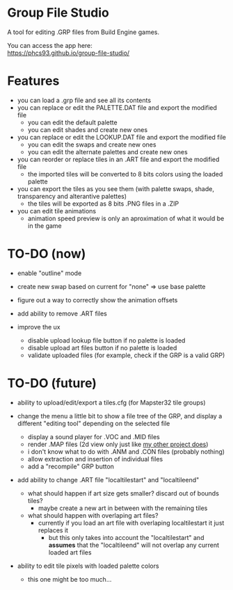 # Group File Studio

A tool for editing .GRP files from Build Engine games.

You can access the app here:  
https://phcs93.github.io/group-file-studio/

# Features

- you can load a .grp file and see all its contents
- you can replace or edit the PALETTE.DAT file and export the modified file
    - you can edit the default palette
    - you can edit shades and create new ones
- you can replace or edit the LOOKUP.DAT file and export the modified file
    - you can edit the swaps and create new ones
    - you can edit the alternate palettes and create new ones
- you can reorder or replace tiles in an .ART file and export the modified file
    - the imported tiles will be converted to 8 bits colors using the loaded palette
- you can export the tiles as you see them (with palette swaps, shade, transparency and alterantive palettes)
    - the tiles will be exported as 8 bits .PNG files in a .ZIP
- you can edit tile animations
    - animation speed preview is only an aproximation of what it would be in the game

# TO-DO (now)

- enable "outline" mode
- create new swap based on current for "none" => use base palette
- figure out a way to correctly show the animation offsets
- add ability to remove .ART files

- improve the ux    
    - disable upload lookup file button if no palette is loaded
    - disable upload art files button if no palette is loaded
    - validate uploaded files (for example, check if the GRP is a valid GRP)

# TO-DO (future)

- ability to upload/edit/export a tiles.cfg (for Mapster32 tile groups)

- change the menu a little bit to show a file tree of the GRP, and display a different "editing tool" depending on the selected file
    - display a sound player for .VOC and .MID files
    - render .MAP files (2d view only just like [my other project does](https://github.com/phcs93/duke-map-viewer))
    - i don't know what to do with .ANM and .CON files (probably nothing)
    - allow extraction and insertion of individual files
    - add a "recompile" GRP button

- add ability to change .ART file "localtilestart" and "localtileend"
    - what should happen if art size gets smaller? discard out of bounds tiles?
        - maybe create a new art in between with the remaining tiles
    - what should happen with overlaping art files?
        - currently if you load an art file with overlaping localtilestart it just replaces it
            - but this only takes into account the "localtilestart" and **assumes** that the "localtileend" will not overlap any current loaded art files

- ability to edit tile pixels with loaded palette colors
    - this one might be too much...
